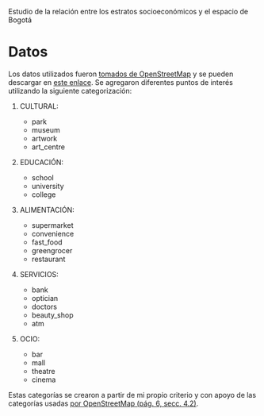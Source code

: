 Estudio de la relación entre los estratos socioeconómicos y el espacio de Bogotá
 
# Datos
Los datos utilizados fueron [tomados de OpenStreetMap](https://download.geofabrik.de/south-america/colombia.html#) y se pueden descargar en [este enlace](https://download.geofabrik.de/south-america/colombia-latest-free.shp.zip). Se agregaron diferentes puntos de interés utilizando la siguiente categorización:

1. CULTURAL:
    - park
    - museum
    - artwork
    - art_centre

2. EDUCACIÓN:

    - school
    - university
    - college

3. ALIMENTACIÓN:
    - supermarket
    - convenience
    - fast_food
    - greengrocer
    - restaurant

4. SERVICIOS:
    - bank
    - optician
    - doctors
    - beauty_shop
    - atm

5. OCIO:

    - bar
    - mall
    - theatre
    - cinema
    
Estas categorías se crearon a partir de mi propio criterio y con apoyo de las categorías usadas [por OpenStreetMap (pág. 6, secc. 4.2)](https://download.geofabrik.de/osm-data-in-gis-formats-free.pdf).

